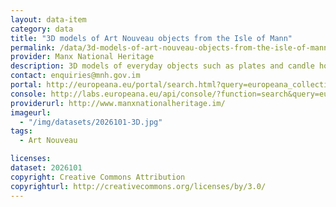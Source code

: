 ```yaml
---
layout: data-item
category: data
title: "3D models of Art Nouveau objects from the Isle of Mann"
permalink: /data/3d-models-of-art-nouveau-objects-from-the-isle-of-mann
provider: Manx National Heritage
description: 3D models of everyday objects such as plates and candle holders. Provided through the Partage Plus project.
contact: enquiries@mnh.gov.im
portal: http://europeana.eu/portal/search.html?query=europeana_collectionName%3A2026101*&rows=24&qf=TYPE%3A3D
console: http://labs.europeana.eu/api/console/?function=search&query=europeana_collectionName%3A2026101*&rows=24&qf=TYPE%3A3D
providerurl: http://www.manxnationalheritage.im/
imageurl:
  - "/img/datasets/2026101-3D.jpg"
tags:
  - Art Nouveau

licenses:
dataset: 2026101
copyright: Creative Commons Attribution
copyrighturl: http://creativecommons.org/licenses/by/3.0/
---
```

